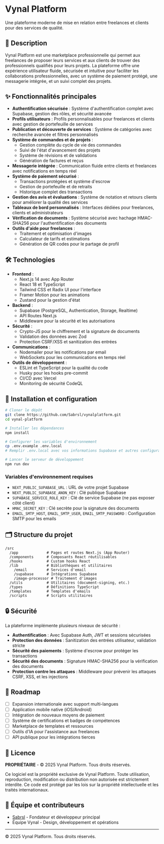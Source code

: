 # Vynal Platform

Une plateforme moderne de mise en relation entre freelances et clients pour des services de qualité.

## 🚀 Description

Vynal Platform est une marketplace professionnelle qui permet aux freelances de proposer leurs services et aux clients de trouver des professionnels qualifiés pour leurs projets. La plateforme offre une expérience utilisateur fluide, sécurisée et intuitive pour faciliter les collaborations professionnelles, avec un système de paiement protégé, une messagerie intégrée, et un suivi complet des projets.

## ✨ Fonctionnalités principales

- **Authentification sécurisée** : Système d'authentification complet avec Supabase, gestion des rôles, et sécurité avancée
- **Profils utilisateurs** : Profils personnalisables pour freelances et clients avec gestion de portefeuille de services
- **Publication et découverte de services** : Système de catégories avec recherche avancée et filtres personnalisés
- **Système de commandes et de projets** :
  - Gestion complète du cycle de vie des commandes
  - Suivi de l'état d'avancement des projets
  - Système de révisions et de validations
  - Génération de factures et reçus
- **Messagerie intégrée** : Communication fluide entre clients et freelances avec notifications en temps réel
- **Système de paiement sécurisé** :
  - Transactions protégées et système d'escrow
  - Gestion de portefeuille et de retraits
  - Historique complet des transactions
- **Gestion des avis et évaluations** : Système de notation et retours clients pour améliorer la qualité des services
- **Tableaux de bord personnalisés** : Interfaces dédiées pour freelances, clients et administrateurs
- **Vérification de documents** : Système sécurisé avec hachage HMAC-SHA256 pour l'authentification des documents
- **Outils d'aide pour freelances** :
  - Traitement et optimisation d'images
  - Calculateur de tarifs et estimations
  - Génération de QR codes pour le partage de profil

## 🛠️ Technologies

- **Frontend** :
  - Next.js 14 avec App Router
  - React 18 et TypeScript
  - Tailwind CSS et Radix UI pour l'interface
  - Framer Motion pour les animations
  - Zustand pour la gestion d'état
- **Backend** :
  - Supabase (PostgreSQL, Authentication, Storage, Realtime)
  - API Routes Next.js
  - Middleware pour la sécurité et les autorisations
- **Sécurité** :
  - Crypto-JS pour le chiffrement et la signature de documents
  - Validation des données avec Zod
  - Protection CSRF/XSS et sanitization des entrées
- **Communications** :
  - Nodemailer pour les notifications par email
  - WebSockets pour les communications en temps réel
- **Outils de développement** :
  - ESLint et TypeScript pour la qualité du code
  - Husky pour les hooks pre-commit
  - CI/CD avec Vercel
  - Monitoring de sécurité CodeQL

## 🔧 Installation et configuration

```bash
# Cloner le dépôt
git clone https://github.com/Sabrsl/vynalplatform.git
cd vynal-platform

# Installer les dépendances
npm install

# Configurer les variables d'environnement
cp .env.example .env.local
# Remplir .env.local avec vos informations Supabase et autres configurations

# Lancer le serveur de développement
npm run dev
```

### Variables d'environnement requises

- `NEXT_PUBLIC_SUPABASE_URL` : URL de votre projet Supabase
- `NEXT_PUBLIC_SUPABASE_ANON_KEY` : Clé publique Supabase
- `SUPABASE_SERVICE_ROLE_KEY` : Clé de service Supabase (ne pas exposer côté client)
- `HMAC_SECRET_KEY` : Clé secrète pour la signature des documents
- `EMAIL_SMTP_HOST`, `EMAIL_SMTP_USER`, `EMAIL_SMTP_PASSWORD` : Configuration SMTP pour les emails

## 🗂️ Structure du projet

```
/src
  /app             # Pages et routes Next.js (App Router)
  /components      # Composants React réutilisables
  /hooks           # Custom hooks React
  /lib             # Bibliothèques et utilitaires
    /email         # Services d'email
    /supabase      # Intégrations Supabase
    /image-processor # Traitement d'images
  /utils           # Utilitaires (document-signing, etc.)
  /types           # Définitions TypeScript
  /templates       # Templates d'emails
  /scripts         # Scripts utilitaires
```

## 🔒 Sécurité

La plateforme implémente plusieurs niveaux de sécurité :
- **Authentification** : Avec Supabase Auth, JWT et sessions sécurisées
- **Protection des données** : Sanitization des entrées utilisateur, validation stricte
- **Sécurité des paiements** : Système d'escrow pour protéger les transactions
- **Sécurité des documents** : Signature HMAC-SHA256 pour la vérification des documents
- **Protection contre les attaques** : Middleware pour prévenir les attaques CSRF, XSS, et les injections

## 🚧 Roadmap

- [ ] Expansion internationale avec support multi-langues
- [ ] Application mobile native (iOS/Android)
- [ ] Intégration de nouveaux moyens de paiement
- [ ] Système de certifications et badges de compétences
- [ ] Marketplace de templates et ressources
- [ ] Outils d'IA pour l'assistance aux freelances
- [ ] API publique pour les intégrations tierces

## 📄 Licence

**PROPRIÉTAIRE** - © 2025 Vynal Platform. Tous droits réservés.

Ce logiciel est la propriété exclusive de Vynal Platform. Toute utilisation, reproduction, modification ou distribution non autorisée est strictement interdite. Ce code est protégé par les lois sur la propriété intellectuelle et les traités internationaux.

## 👥 Équipe et contributeurs

- [Sabrsl](https://github.com/Sabrsl) - Fondateur et développeur principal
- Équipe Vynal - Design, développement et opérations

---

© 2025 Vynal Platform. Tous droits réservés.